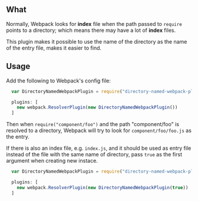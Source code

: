 
## What
Normally, Webpack looks for **index** file when the path passed to `require` points to a directory; which means there may have a lot of **index** files.

This plugin makes it possible to use the name of the directory as the name of the entry file, makes it easier to find.

## Usage

Add the following to Webpack's config file:

```javascript
  var DirectoryNamedWebpackPlugin = require("directory-named-webpack-plugin");

  plugins: [
    new webpack.ResolverPlugin(new DirectoryNamedWebpackPlugin())
  ]

```

Then when `require("component/foo")` and the path "component/foo" is resolved to a directory, Webpack will try to look for `component/foo/foo.js` as the entry.

If there is also an index file, e.g. `index.js`, and it should be used as entry file instead of the file with the same name of directory, pass `true` as the first argument when creating new instace. 

```javascript
  var DirectoryNamedWebpackPlugin = require("directory-named-webpack-plugin");

  plugins: [
    new webpack.ResolverPlugin(new DirectoryNamedWebpackPlugin(true))
  ]

```
